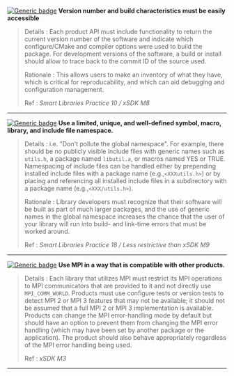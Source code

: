 [![Generic badge](https://img.shields.io/badge/M.pac-1-red.svg)]() **Version number and build characteristics must be easily accessible**

>Details
>: Each product API must include functionality to return the current version number of the software and indicate which configure/CMake and compiler options were used to build the package. For development versions of the software, a build or install should allow to trace back to the commit ID of the source used.
>
>Rationale
>: This allows users to make an inventory of what they have, which is critical for reproducability, and which can aid debugging and configuration management. 
>
>Ref
>: *Smart Libraries Practice 10 / xSDK M8*

---

[![Generic badge](https://img.shields.io/badge/M.pac-2-red.svg)]() **Use a limited, unique, and well-defined symbol, macro, library, and include file namespace.**

>Details
>: i.e. "Don't pollute the global namespace". For example, there should be no publicly visible include files with generic names such as `utils.h`, a package named `libutil.a`, or macros named YES or TRUE. Namespacing of include files can be handled either by prepending installed include files with a package name (e.g.,`<XXXutils.h>`) or by placing and referencing all installed include files in a subdirectory with a package name (e.g.,`<XXX/utils.h>`). 
>
>Rationale
>: Library developers must recognize that their software will be built as part of much larger packages, and the use of generic names in the global namespace increases the chance that the user of your library will run into build- and link-time errors that must be worked around.
>
>Ref
>: *Smart Libraries Practice 18 / Less restrictive than xSDK M9*

---

[![Generic badge](https://img.shields.io/badge/M.pac-3-red.svg)]() **Use MPI in a way that is compatible with other products.**

>Details
>: Each library that utilizes MPI must restrict its MPI operations to MPI communicators that are provided to it and not directly use `MPI_COMM_WORLD`. Products must use configure tests or version tests to detect MPI 2 or MPI 3 features that may not be available; it should not be assumed that a full MPI 2 or MPI 3 implementation is available. Products can change the MPI error-handling mode by default but should have an option to prevent them from changing the MPI error handling (which may have been set by another package or the application). The product should also behave appropriately regardless of the MPI error handling being used.
>
>Ref
>: *xSDK M3*

___
